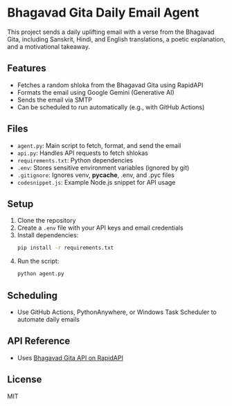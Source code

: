 # Bhagavad Gita Daily Email Agent

This project sends a daily uplifting email with a verse from the Bhagavad Gita, including Sanskrit, Hindi, and English translations, a poetic explanation, and a motivational takeaway.

## Features
- Fetches a random shloka from the Bhagavad Gita using RapidAPI
- Formats the email using Google Gemini (Generative AI)
- Sends the email via SMTP
- Can be scheduled to run automatically (e.g., with GitHub Actions)

## Files
- `agent.py`: Main script to fetch, format, and send the email
- `api.py`: Handles API requests to fetch shlokas
- `requirements.txt`: Python dependencies
- `.env`: Stores sensitive environment variables (ignored by git)
- `.gitignore`: Ignores venv, __pycache__, .env, and .pyc files
- `codesnippet.js`: Example Node.js snippet for API usage

## Setup
1. Clone the repository
2. Create a `.env` file with your API keys and email credentials
3. Install dependencies:
   ```bash
   pip install -r requirements.txt
   ```
4. Run the script:
   ```bash
   python agent.py
   ```

## Scheduling
- Use GitHub Actions, PythonAnywhere, or Windows Task Scheduler to automate daily emails

## API Reference
- Uses [Bhagavad Gita API on RapidAPI](https://rapidapi.com/)

## License
MIT

